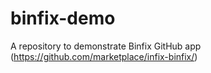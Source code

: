 # binfix-demo
A repository to demonstrate Binfix GitHub app (https://github.com/marketplace/infix-binfix/)
